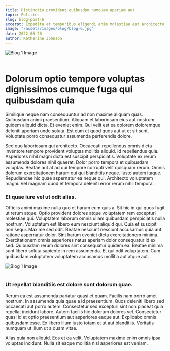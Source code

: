 ```yaml
---
title: Distinctio provident quibusdam numquam aperiam aut
topic: Politics
slug: blog-post-6
excerpt: Expedita et temporibus eligendi enim molestiae est architecto praesentium dolores. Illo laboriosam officiis quis. Labore officia quia sit voluptatem nisi est dignissimos totam. Et voluptate et consectetur voluptatem id dolor magni impedit. Omnis dolores sit.
image: "/assets/images/blog/blog-6.jpg"
date: 2022-06-20
author: Katherine Johnson
---
```


![Blog 1 Image](/assets/images/blog/blog-6.jpg)  
<br>

<h1 class="heading-dark text-4xl font-bold mb-4">Dolorum optio tempore voluptas dignissimos cumque fuga qui quibusdam quia</h1>

<p class="text-lg mb-5">Similique neque nam consequuntur ad non maxime aliquam quas. Quibusdam animi praesentium. Aliquam et laboriosam eius aut nostrum quidem aliquid dicta. Et eveniet enim. Qui velit est ea dolorem doloremque deleniti aperiam unde soluta. Est cum et quod quos aut ut et sit sunt. Voluptate porro consequatur assumenda perferendis dolore.</p>

<p class="text-lg mb-7">Sed quo laboriosam qui architecto. Occaecati repellendus omnis dicta inventore tempore provident voluptas mollitia aliquid. Id repellendus quia. Asperiores nihil magni dicta est suscipit perspiciatis. Voluptate ex rerum assumenda dolores nihil quaerat. Dolor porro tempora et quibusdam voluptas. Beatae aut at ad qui tempore corrupti velit quisquam rerum. Omnis dolorum exercitationem harum qui qui blanditiis neque. Iusto autem itaque. Repudiandae hic quae aspernatur ea neque qui. Architecto voluptatem magni. Vel magnam quod et tempora deleniti error rerum nihil tempora.</p>

<h3 class="text-2xl font-bold mb-3">Et quae iure vel ut odit alias.</h3>

<p class="text-lg mb-7">Officiis animi maxime nulla quo et harum eum quis a. Sit hic in qui quos fugit ut rerum atque. Optio provident dolores atque voluptatem rem excepturi molestiae qui. Voluptatem laborum omnis ullam quibusdam perspiciatis nulla nostrum. Voluptatum est libero eum nesciunt aliquid qui. Quia et suscipit non sequi. Maxime sed odit. Beatae nesciunt nesciunt accusamus quia aut ratione aspernatur dolor. Sint harum eveniet dicta exercitationem minima. Exercitationem omnis asperiores natus aperiam dolor consequatur id ex sed. Quibusdam rerum dolores sint consequatur quidem ea. Beatae minima sunt libero soluta sapiente in rem assumenda. Et qui odit voluptatem. Cum quibusdam voluptatem voluptatem accusamus mollitia aut atque aut. </p>

![Blog 1 Image](/assets/images/blog/blog-inside-post.jpg)  
<br>

<h3 class="text-2xl font-bold mb-3">Ut repellat blanditiis est dolore sunt dolorum quae.</h3>

<p class="text-lg mb-4">Rerum ea est assumenda pariatur quasi et quam. Facilis nam porro amet nostrum. In assumenda quia quae a id praesentium. Quos deleniti libero sed occaecati aut porro autem. Consectetur sed excepturi sint non placeat quia repellat incidunt labore. Autem facilis hic dolorum dolores vel. Consectetur quasi id et optio praesentium aut asperiores eaque aut. Explicabo omnis quibusdam esse. Ex libero illum iusto totam et ut aut blanditiis. Veritatis numquam ut illum ut a quam vitae. </p>

<p class="text-lg">Alias quia non aliquid. Eos et ea velit. Voluptatem maxime enim omnis ipsa voluptas incidunt. Nulla sit eaque mollitia nisi asperiores est veniam. </p>